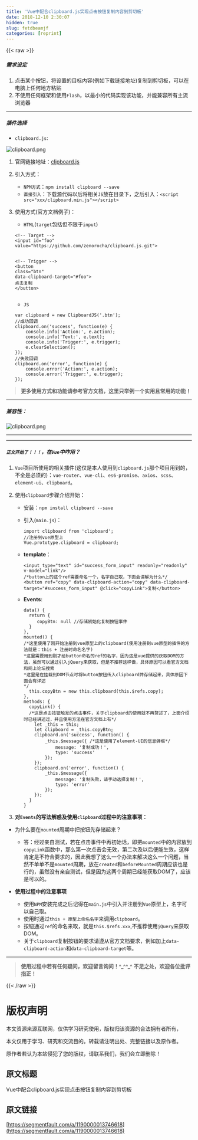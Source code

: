 ```yaml
---
title: 'Vue中配合clipboard.js实现点击按钮复制内容到剪切板' 
date: 2018-12-10 2:30:07
hidden: true
slug: fetdbeamjf
categories: [reprint]
---
```


{{< raw >}}

                    
<h5><strong>需求设定</strong></h5>
<ol>
<li>点击某个按钮，将设置的目标内容(例如下载链接地址)复制到剪切板，可以在电脑上任何地方粘贴</li>
<li>不使用任何框架和使用<code>Flash</code>，以最小的代码实现该功能，并能兼容所有主流浏览器</li>
</ol>
<hr>
<h5><strong>插件选择</strong></h5>
<ul><li>
<code>clipboard.js</code>:</li></ul>
<p><span class="img-wrap"><img data-src="/img/bV5PJs?w=622&amp;h=352" src="https://static.alili.tech/img/bV5PJs?w=622&amp;h=352" alt="clipboard.png" title="clipboard.png" style="cursor: pointer; display: inline;"></span></p>
<ol>
<li>官网链接地址：<a href="https://clipboardjs.com/" rel="nofollow noreferrer" target="_blank">clipboard.js</a>
</li>
<li>
<p>引入方式：</p>
<ul>
<li>
<code>NPM方式</code>：<code>npm install clipboard --save</code>
</li>
<li>
<code>直接引入</code>：下载源代码以后将相关<code>JS</code>放在目录下，之后引入：<code>&lt;script src="xxx/clipboard.min.js"&gt;&lt;/script&gt;</code>
</li>
</ul>
</li>
<li>
<p>使用方式(官方文档例子)：</p>
<ul><li>
<code>HTML</code>(<code>target</code>包括但不限于<code>input</code>)</li></ul>
<div class="widget-codetool" style="display:none;">
      <div class="widget-codetool--inner">
      <span class="selectCode code-tool" data-toggle="tooltip" data-placement="top" title="" data-original-title="全选"></span>
      <span type="button" class="copyCode code-tool" data-toggle="tooltip" data-placement="top" data-clipboard-text="<!-- Target -->
<input id=&quot;foo&quot; value=&quot;https://github.com/zenorocha/clipboard.js.git&quot;>

<!-- Trigger -->
<button class=&quot;btn&quot; data-clipboard-target=&quot;#foo&quot;>
    点击复制
</button>" title="" data-original-title="复制"></span>
      <span type="button" class="saveToNote code-tool" data-toggle="tooltip" data-placement="top" title="" data-original-title="放进笔记"></span>
      </div>
      </div><pre class="hljs xml"><code><span class="hljs-comment">&lt;!-- Target --&gt;</span>
<span class="hljs-tag">&lt;<span class="hljs-name">input</span> <span class="hljs-attr">id</span>=<span class="hljs-string">"foo"</span> <span class="hljs-attr">value</span>=<span class="hljs-string">"https://github.com/zenorocha/clipboard.js.git"</span>&gt;</span>

<span class="hljs-comment">&lt;!-- Trigger --&gt;</span>
<span class="hljs-tag">&lt;<span class="hljs-name">button</span> <span class="hljs-attr">class</span>=<span class="hljs-string">"btn"</span> <span class="hljs-attr">data-clipboard-target</span>=<span class="hljs-string">"#foo"</span>&gt;</span>
    点击复制
<span class="hljs-tag">&lt;/<span class="hljs-name">button</span>&gt;</span></code></pre>
<ul><li><code>JS</code></li></ul>
<div class="widget-codetool" style="display:none;">
      <div class="widget-codetool--inner">
      <span class="selectCode code-tool" data-toggle="tooltip" data-placement="top" title="" data-original-title="全选"></span>
      <span type="button" class="copyCode code-tool" data-toggle="tooltip" data-placement="top" data-clipboard-text="var clipboard = new ClipboardJS('.btn');
//成功回调
clipboard.on('success', function(e) {
    console.info('Action:', e.action);
    console.info('Text:', e.text);
    console.info('Trigger:', e.trigger);  
    e.clearSelection();
});
//失败回调
clipboard.on('error', function(e) {
    console.error('Action:', e.action);
    console.error('Trigger:', e.trigger);
});" title="" data-original-title="复制"></span>
      <span type="button" class="saveToNote code-tool" data-toggle="tooltip" data-placement="top" title="" data-original-title="放进笔记"></span>
      </div>
      </div><pre class="hljs javascript"><code><span class="hljs-keyword">var</span> clipboard = <span class="hljs-keyword">new</span> ClipboardJS(<span class="hljs-string">'.btn'</span>);
<span class="hljs-comment">//成功回调</span>
clipboard.on(<span class="hljs-string">'success'</span>, <span class="hljs-function"><span class="hljs-keyword">function</span>(<span class="hljs-params">e</span>) </span>{
    <span class="hljs-built_in">console</span>.info(<span class="hljs-string">'Action:'</span>, e.action);
    <span class="hljs-built_in">console</span>.info(<span class="hljs-string">'Text:'</span>, e.text);
    <span class="hljs-built_in">console</span>.info(<span class="hljs-string">'Trigger:'</span>, e.trigger);  
    e.clearSelection();
});
<span class="hljs-comment">//失败回调</span>
clipboard.on(<span class="hljs-string">'error'</span>, <span class="hljs-function"><span class="hljs-keyword">function</span>(<span class="hljs-params">e</span>) </span>{
    <span class="hljs-built_in">console</span>.error(<span class="hljs-string">'Action:'</span>, e.action);
    <span class="hljs-built_in">console</span>.error(<span class="hljs-string">'Trigger:'</span>, e.trigger);
});</code></pre>
</li>
</ol>
<blockquote><strong>更多使用方式和功能请参考官方文档，这里只举例一个实用且常用的功能！</strong></blockquote>
<hr>
<h5><strong>兼容性：</strong></h5>
<p><span class="img-wrap"><img data-src="/img/bV5PQw?w=521&amp;h=297" src="https://static.alili.tech/img/bV5PQw?w=521&amp;h=297" alt="clipboard.png" title="clipboard.png" style="cursor: pointer; display: inline;"></span></p>
<hr>
<hr>
<h5><strong><code>正文开始了！！！</code>，在<code>Vue</code>中咋用？</strong></h5>
<ol>
<li>
<code>Vue</code>项目所使用的相关插件(这仅是本人使用到<code>clipboard.js</code>那个项目用到的，不全是必须的)：<code>vue-router</code>、<code>vue-cli</code>、<code>es6-promise</code>、<code>axios</code>、<code>scss</code>、<code>element-ui</code>、<code>clipboard</code>。</li>
<li>
<p>使用<code>clipboard</code>步骤介绍开始：</p>
<ul>
<li>安装：<code>npm install clipboard --save</code>
</li>
<li>
<p>引入(<code>main.js</code>)：</p>
<div class="widget-codetool" style="display:none;">
      <div class="widget-codetool--inner">
      <span class="selectCode code-tool" data-toggle="tooltip" data-placement="top" title="" data-original-title="全选"></span>
      <span type="button" class="copyCode code-tool" data-toggle="tooltip" data-placement="top" data-clipboard-text="import clipboard from 'clipboard';
//注册到vue原型上
Vue.prototype.clipboard = clipboard;" title="" data-original-title="复制"></span>
      <span type="button" class="saveToNote code-tool" data-toggle="tooltip" data-placement="top" title="" data-original-title="放进笔记"></span>
      </div>
      </div><pre class="hljs autohotkey"><code>import <span class="hljs-built_in">clipboard</span> from '<span class="hljs-built_in">clipboard</span>'<span class="hljs-comment">;</span>
//注册到vue原型上
Vue.prototype.<span class="hljs-built_in">clipboard</span> = <span class="hljs-built_in">clipboard</span><span class="hljs-comment">;</span></code></pre>
</li>
<li>
<p><strong>template</strong>：</p>
<div class="widget-codetool" style="display:none;">
      <div class="widget-codetool--inner">
      <span class="selectCode code-tool" data-toggle="tooltip" data-placement="top" title="" data-original-title="全选"></span>
      <span type="button" class="copyCode code-tool" data-toggle="tooltip" data-placement="top" data-clipboard-text="<input type=&quot;text&quot; id=&quot;success_form_input&quot; readonly=&quot;readonly&quot; v-model=&quot;link&quot;/>
/*button上的这个ref需要命名一个，名字自己取，下面会讲解为什么*/
<button ref=&quot;copy&quot; data-clipboard-action=&quot;copy&quot; data-clipboard-target=&quot;#success_form_input&quot; @click=&quot;copyLink&quot;>复制</button>" title="" data-original-title="复制"></span>
      <span type="button" class="saveToNote code-tool" data-toggle="tooltip" data-placement="top" title="" data-original-title="放进笔记"></span>
      </div>
      </div><pre class="hljs stylus"><code>&lt;<span class="hljs-selector-tag">input</span> type=<span class="hljs-string">"text"</span> id=<span class="hljs-string">"success_form_input"</span> readonly=<span class="hljs-string">"readonly"</span> v-model=<span class="hljs-string">"link"</span>/&gt;
<span class="hljs-comment">/*button上的这个ref需要命名一个，名字自己取，下面会讲解为什么*/</span>
&lt;<span class="hljs-selector-tag">button</span> ref=<span class="hljs-string">"copy"</span> data-clipboard-action=<span class="hljs-string">"copy"</span> data-clipboard-target=<span class="hljs-string">"#success_form_input"</span> @click=<span class="hljs-string">"copyLink"</span>&gt;复制&lt;/button&gt;</code></pre>
</li>
<li>
<p><strong>Events</strong>:</p>
<div class="widget-codetool" style="display:none;">
      <div class="widget-codetool--inner">
      <span class="selectCode code-tool" data-toggle="tooltip" data-placement="top" title="" data-original-title="全选"></span>
      <span type="button" class="copyCode code-tool" data-toggle="tooltip" data-placement="top" data-clipboard-text="data() {
  return {
     copyBtn: null //存储初始化复制按钮事件
  }
},
mounted() {
/*这里使用了刚开始注册到vue原型上的clipboard(使用注册到vue原型的插件的方法就是：this + 注册时命名名字)
*这里需要用到刚才给button命名的ref的名字，因为这是vue提供的获取DOM的方法，虽然可以通过引入jQuery来获取，但是不推荐这样做，具体原因可以看官方文档和网上论坛搜索
*这里是在挂载到DOM节点时将button按钮传入clipboard并存储起来，具体原因下面会有详述
*/
  this.copyBtn = new this.clipboard(this.$refs.copy);
},
methods: {
  copyLink() {
  /*这是点击按钮触发的点击事件，关于clipboard的使用就不再赘述了，上面介绍时已经讲述过，并且使用方法在官方文档上有*/
    let _this = this;
    let clipboard = _this.copyBtn;
    clipboard.on('success', function() {
        _this.$message({ /*这是使用了element-UI的信息弹框*/
            message: '复制成功！',
            type: 'success'
        });
    });
    clipboard.on('error', function() {
        _this.$message({
            message: '复制失败，请手动选择复制！',
            type: 'error'
        });
    });
  }
}" title="" data-original-title="复制"></span>
      <span type="button" class="saveToNote code-tool" data-toggle="tooltip" data-placement="top" title="" data-original-title="放进笔记"></span>
      </div>
      </div><pre class="hljs javascript"><code>data() {
  <span class="hljs-keyword">return</span> {
     <span class="hljs-attr">copyBtn</span>: <span class="hljs-literal">null</span> <span class="hljs-comment">//存储初始化复制按钮事件</span>
  }
},
mounted() {
<span class="hljs-comment">/*这里使用了刚开始注册到vue原型上的clipboard(使用注册到vue原型的插件的方法就是：this + 注册时命名名字)
*这里需要用到刚才给button命名的ref的名字，因为这是vue提供的获取DOM的方法，虽然可以通过引入jQuery来获取，但是不推荐这样做，具体原因可以看官方文档和网上论坛搜索
*这里是在挂载到DOM节点时将button按钮传入clipboard并存储起来，具体原因下面会有详述
*/</span>
  <span class="hljs-keyword">this</span>.copyBtn = <span class="hljs-keyword">new</span> <span class="hljs-keyword">this</span>.clipboard(<span class="hljs-keyword">this</span>.$refs.copy);
},
<span class="hljs-attr">methods</span>: {
  copyLink() {
  <span class="hljs-comment">/*这是点击按钮触发的点击事件，关于clipboard的使用就不再赘述了，上面介绍时已经讲述过，并且使用方法在官方文档上有*/</span>
    <span class="hljs-keyword">let</span> _this = <span class="hljs-keyword">this</span>;
    <span class="hljs-keyword">let</span> clipboard = _this.copyBtn;
    clipboard.on(<span class="hljs-string">'success'</span>, <span class="hljs-function"><span class="hljs-keyword">function</span>(<span class="hljs-params"></span>) </span>{
        _this.$message({ <span class="hljs-comment">/*这是使用了element-UI的信息弹框*/</span>
            message: <span class="hljs-string">'复制成功！'</span>,
            <span class="hljs-attr">type</span>: <span class="hljs-string">'success'</span>
        });
    });
    clipboard.on(<span class="hljs-string">'error'</span>, <span class="hljs-function"><span class="hljs-keyword">function</span>(<span class="hljs-params"></span>) </span>{
        _this.$message({
            <span class="hljs-attr">message</span>: <span class="hljs-string">'复制失败，请手动选择复制！'</span>,
            <span class="hljs-attr">type</span>: <span class="hljs-string">'error'</span>
        });
    });
  }
}</code></pre>
</li>
</ul>
</li>
<li><strong>对<code>Events</code>的写法解惑及使用<code>clipboard</code>过程中的注意事项：</strong></li>
</ol>
<ul>
<li>
<p>为什么要在<code>mounted</code>周期中把按钮先存储起来？</p>
<ul><li>答：经过亲自测试，若在点击事件中再初始话，即把<code>mounted</code>中的内容放到<code>copyLink</code>函数中，那么第一次点击会无效，第二次及以后便能生效，这样肯定是不符合要求的，因此我想了这么一个办法来解决这么一个问题，当然不单单不是<code>mounted</code>周期，放在<code>created</code>和<code>beforeMounted</code>周期应该也是行的，虽然没有亲自测试，但是因为这两个周期已经能获取DOM了，应该是可以的。</li></ul>
</li>
<li>
<p><strong>使用过程中的注意事项</strong></p>
<ul>
<li>使用<code>NPM</code>安装完成之后记得在<code>main.js</code>中引入并注册到<code>Vue</code>原型上，名字可以自己取。</li>
<li>使用时通过<code>this + 原型上命名名字</code>来调用<code>clipboard</code>。</li>
<li>按钮通过<code>ref</code>的命名来取，就是<code>this.$refs.xxx</code>,不推荐使用<code>jQuery</code>来获取DOM。</li>
<li>关于<code>clipboard</code>复制按钮的要求请遵从官方文档要求，例如加上<code>data-clipboard-action</code>和<code>data-clipboard-target</code>等。</li>
</ul>
</li>
</ul>
<hr>
<blockquote><strong>使用过程中若有任何疑问，欢迎留言询问！^_^^_^ 不足之处，欢迎各位批评指正！</strong></blockquote>

                
{{< /raw >}}

# 版权声明
本文资源来源互联网，仅供学习研究使用，版权归该资源的合法拥有者所有，

本文仅用于学习、研究和交流目的。转载请注明出处、完整链接以及原作者。

原作者若认为本站侵犯了您的版权，请联系我们，我们会立即删除！

## 原文标题
Vue中配合clipboard.js实现点击按钮复制内容到剪切板

## 原文链接
[https://segmentfault.com/a/1190000013746618](https://segmentfault.com/a/1190000013746618)

